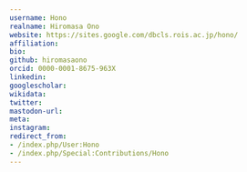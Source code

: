 ```yaml
---
username: Hono
realname: Hiromasa Ono
website: https://sites.google.com/dbcls.rois.ac.jp/hono/
affiliation: 
bio: 
github: hiromasaono
orcid: 0000-0001-8675-963X
linkedin: 
googlescholar: 
wikidata: 
twitter: 
mastodon-url: 
meta:
instagram:
redirect_from:
- /index.php/User:Hono
- /index.php/Special:Contributions/Hono
---
```

